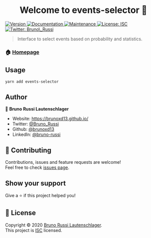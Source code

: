 <h1 align="center">Welcome to events-selector 👋</h1>
<p>
  <a href="https://www.npmjs.com/package/events-selector" target="_blank">
    <img alt="Version" src="https://img.shields.io/npm/v/events-selector.svg">
  </a>
  <a href="https://github.com/brunoxd13/events-selector#readme" target="_blank">
    <img alt="Documentation" src="https://img.shields.io/badge/documentation-yes-brightgreen.svg" />
  </a>
  <a href="https://github.com/brunoxd13/events-selector/graphs/commit-activity" target="_blank">
    <img alt="Maintenance" src="https://img.shields.io/badge/Maintained%3F-yes-green.svg" />
  </a>
  <a href="https://github.com/brunoxd13/events-selector/blob/master/LICENSE" target="_blank">
    <img alt="License: ISC" src="https://img.shields.io/github/license/brunoxd13/events-selector" />
  </a>
  <a href="https://twitter.com/Bruno\_Russi" target="_blank">
    <img alt="Twitter: Bruno\_Russi" src="https://img.shields.io/twitter/follow/Bruno_Russi.svg?style=social" />
  </a>
</p>

> Interface to select events based on probability and statistics.

### 🏠 [Homepage](https://github.com/brunoxd13/events-selector#readme)

## Usage

```sh
yarn add events-selector
```

## Author

👤 **Bruno Russi Lautenschlager**

- Website: https://brunoxd13.github.io/
- Twitter: [@Bruno_Russi](https://twitter.com/Bruno_Russi)
- Github: [@brunoxd13](https://github.com/brunoxd13)
- LinkedIn: [@bruno-russi](https://linkedin.com/in/bruno-russi)

## 🤝 Contributing

Contributions, issues and feature requests are welcome!<br />Feel free to check [issues page](https://github.com/brunoxd13/events-selector/issues).

## Show your support

Give a ⭐️ if this project helped you!

## 📝 License

Copyright © 2020 [Bruno Russi Lautenschlager](https://github.com/brunoxd13).<br />
This project is [ISC](https://github.com/brunoxd13/events-selector/blob/master/LICENSE) licensed.

